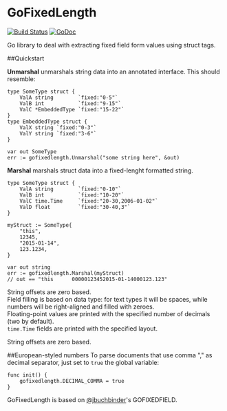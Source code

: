 # GoFixedLength 

[![Build Status](https://secure.travis-ci.org/qrawl/gofixedlength.png)](http://travis-ci.org/qrawl/gofixedlength)
[![GoDoc](https://godoc.org/github.com/qrawl/gofixedlength?status.png)](https://godoc.org/github.com/qrawl/gofixedlength)

Go library to deal with extracting fixed field form values using struct tags.  

##Quickstart

**Unmarshal** unmarshals string data into an annotated interface. This should
resemble:

	type SomeType struct {
		ValA string        `fixed:"0-5"`
		ValB int           `fixed:"9-15"`
		ValC *EmbeddedType `fixed:"15-22"`
 	}
	type EmbeddedType struct {
		ValX string `fixed:"0-3"`
		ValY string `fixed:"3-6"`
	}

	var out SomeType
	err := gofixedlength.Unmarshal("some string here", &out)

**Marshal** marshals struct data into a fixed-lenght formatted string.

 	type SomeType struct {
 		ValA string        `fixed:"0-10"`
		ValB int           `fixed:"10-20"`
		ValC time.Time     `fixed:"20-30,2006-01-02"`
		ValD float         `fixed:"30-40,3"`
 	}

	myStruct := SomeType{
		"this",
		12345,
		"2015-01-14",
		123.1234,
	}

	var out string
	err := gofixedlength.Marshal(myStruct)
	// out == "this      00000123452015-01-14000123.123"

String offsets are zero based.  
Field filling is based on data type: for text types it will be spaces,
while numbers will be right-aligned and filled with zeroes.  
Floating-point values are printed with the specified number of decimals (two by default).  
`time.Time` fields are printed with the specified layout.


String offsets are zero based.

##European-styled numbers
To parse documents that use comma "," as decimal separator, just set to `true` the global variable:

	func init() {
		gofixedlength.DECIMAL_COMMA = true
	}

GoFixedLength is based on [@jbuchbinder](https://github.com/jbuchbinder)'s GOFIXEDFIELD.
